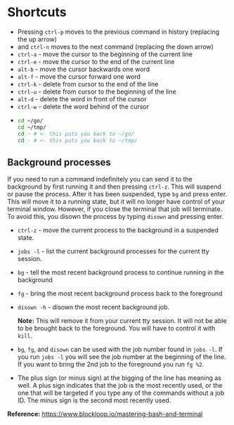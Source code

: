 # Shortcuts

* Pressing `ctrl-p` moves to the previous command in history (replacing the
  up arrow)
* and `ctrl-n` moves to the next command (replacing the down arrow)
* `ctrl-a` - move the cursor to the beginning of the current line
* `ctrl-e` - move the cursor to the end of the current line
* `alt-b` - move the cursor backwards one word
* `alt-f` - move the cursor forward one word
* `ctrl-k` - delete from cursor to the end of the line
* `ctrl-u` - delete from cursor to the beginning of the line
* `alt-d` - delete the word in front of the cursor
* `ctrl-w` - delete the word behind of the cursor
* ```sh
  cd ~/go/
  cd ~/tmp/
  cd - # <- this puts you back to ~/go/
  cd - # <- this puts you back to ~/tmp/
  ```

## Background processes

If you need to run a command indefinitely you can send it to the background by
first running it and then pressing `ctrl-z`. This will suspend or pause the
process. After it has been suspended, type `bg` and press enter. This will move
it to a running state, but it will no longer have control of your terminal
window. However, if you close the terminal that job will terminate. To avoid
this, you disown the process by typing `disown` and pressing enter.

* `ctrl-z` - move the current process to the background in a suspended state.
* `jobs -l` - list the current background processes for the current tty session.
* `bg` - tell the most recent background process to continue running in the background
* `fg` - bring the most recent background process back to the foreground
* `disown -h` - disown the most recent background job.

  **Note:** This will remove it from your current tty session. It will not be
  able to be brought back to the foreground. You will have to control it with
  `kill`.
* `bg`, `fg`, and `disown` can be used with the job number found in `jobs -l`.
  If you run `jobs -l` you will see the job number at the beginning of the
  line. If you want to bring the 2nd job to the foreground you run `fg %2`.
* The plus sign (or minus sign) at the bigging of the line has meaning as well.
  A plus sign indicates that the job is the most recently used, or the one that
  will be targeted if you type any of the commands without a job ID. The minus
  sign is the second most recently used.

**Reference:** https://www.blockloop.io/mastering-bash-and-terminal
